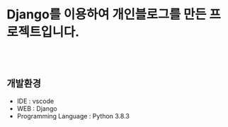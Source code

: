 #  Django를 이용하여 개인블로그를 만든 프로젝트입니다.

<br>
<br>

## 개발환경
- IDE : vscode
- WEB : Django
- Programming Language : Python 3.8.3   
